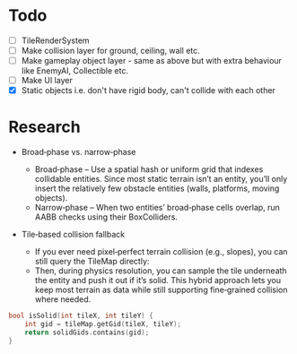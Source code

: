 # Todo

- [ ] TileRenderSystem
- [ ] Make collision layer for ground, ceiling, wall etc.
- [ ] Make gameplay object layer - same as above but with extra behaviour like EnemyAI, Collectible etc.
- [ ] Make UI layer
- [x] Static objects i.e. don't have rigid body, can't collide with each other

# Research

- Broad‑phase vs. narrow‑phase
    - Broad‑phase – Use a spatial hash or uniform grid that indexes collidable entities. Since most static terrain isn’t an entity, you’ll only insert the relatively few obstacle entities (walls, platforms, moving objects).
    - Narrow‑phase – When two entities’ broad‑phase cells overlap, run AABB checks using their BoxColliders.

- Tile‑based collision fallback
    - If you ever need pixel‑perfect terrain collision (e.g., slopes), you can still query the TileMap directly:
    - Then, during physics resolution, you can sample the tile underneath the entity and push it out if it’s solid. This hybrid approach lets you keep most terrain as data while still supporting fine‑grained collision where needed.

```c
bool isSolid(int tileX, int tileY) {
    int gid = tileMap.getGid(tileX, tileY);
    return solidGids.contains(gid);
}
```

